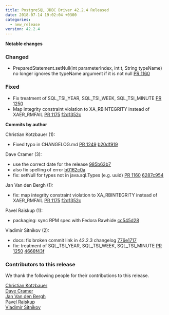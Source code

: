 ```yaml
---
title: PostgreSQL JDBC Driver 42.2.4 Released
date: 2018-07-14 19:02:04 +0300
categories:
  - new_release
version: 42.2.4
---
```

**Notable changes**

### Changed
- PreparedStatement.setNull(int parameterIndex, int t, String typeName) no longer ignores the typeName
argument if it is not null [PR 1160](https://github.com/pgjdbc/pgjdbc/pull/1160)

### Fixed
- Fix treatment of SQL\_TSI\_YEAR, SQL\_TSI\_WEEK, SQL\_TSI\_MINUTE [PR 1250](https://github.com/pgjdbc/pgjdbc/pull/1250)
- Map integrity constraint violation to XA\_RBINTEGRITY instead of XAER\_RMFAIL [PR 1175](https://github.com/pgjdbc/pgjdbc/pull/1175) [f2d1352c](https://github.com/pgjdbc/pgjdbc/commit/f2d1352c2b3ea98492beb6127cd6d95039a0b92f)


<!--more-->

**Commits by author**

Christian Kotzbauer (1):

* Fixed typo in CHANGELOG.md [PR 1249](https://github.com/pgjdbc/pgjdbc/pull/1249) [b20df919](https://github.com/pgjdbc/pgjdbc/commit/b20df919a45435804b17f77da3a80aedd6675e15)

Dave Cramer (3):

* use the correct date for the release [985b63b7](https://github.com/pgjdbc/pgjdbc/commit/985b63b7228f3ef34159b68c1a4192c749994ef3)
* also fix spelling of error [b0162c0a](https://github.com/pgjdbc/pgjdbc/commit/b0162c0a44075586a666a9d431b2230e2568a973)
* fix: setNull for types not in java.sql.Types (e.g. uuid) [PR 1160](https://github.com/pgjdbc/pgjdbc/pull/1160) [6287c954](https://github.com/pgjdbc/pgjdbc/commit/6287c9547880b5cdfc596cf932354511a4e310cb)

Jan Van den Bergh (1):

* fix: map integrity constraint violation to XA\_RBINTEGRITY instead of XAER\_RMFAIL [PR 1175](https://github.com/pgjdbc/pgjdbc/pull/1175) [f2d1352c](https://github.com/pgjdbc/pgjdbc/commit/f2d1352c2b3ea98492beb6127cd6d95039a0b92f)

Pavel Raiskup (1):

* packaging: sync RPM spec with Fedora Rawhide [cc545d28](https://github.com/pgjdbc/pgjdbc/commit/cc545d28d632dcd6bb9ec06680ff2e1a12de246a)

Vladimir Sitnikov (2):

* docs: fix broken commit link in 42.2.3 changelog [776e1717](https://github.com/pgjdbc/pgjdbc/commit/776e1717cfe34219dba2f04e2a808d8ca867a860)
* fix: treatment of SQL\_TSI\_YEAR, SQL\_TSI\_WEEK, SQL\_TSI\_MINUTE [PR 1250](https://github.com/pgjdbc/pgjdbc/pull/1250) [4668f43f](https://github.com/pgjdbc/pgjdbc/commit/4668f43fa11fabce9d12d8c9ade73b9426061284)

<a name="contributors_{{ page.version }}"></a>
### Contributors to this release

We thank the following people for their contributions to this release.

[Christian Kotzbauer](https://github.com/code-chris)  
[Dave Cramer](davec@postgresintl.com)  
[Jan Van den Bergh](https://github.com/janvdbergh)  
[Pavel Raiskup](https://github.com/praiskup)  
[Vladimir Sitnikov](https://github.com/vlsi)  
